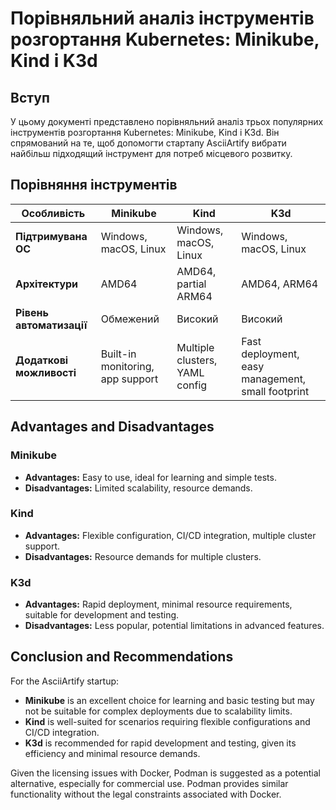 
# Порівняльний аналіз інструментів розгортання Kubernetes: Minikube, Kind і K3d

## Вступ

У цьому документі представлено порівняльний аналіз трьох популярних інструментів розгортання Kubernetes: Minikube, Kind і K3d. Він спрямований на те, щоб допомогти стартапу AsciiArtify вибрати найбільш підходящий інструмент для потреб місцевого розвитку.

## Порівняння інструментів

| Особливість                | Minikube        | Kind            | K3d             |
|------------------------|-----------------|-----------------|-----------------|
| **Підтримувана ОС**       | Windows, macOS, Linux | Windows, macOS, Linux | Windows, macOS, Linux |
| **Архітектури**      | AMD64           | AMD64, partial ARM64 | AMD64, ARM64   |
| **Рівень автоматизації**         | Обмежений         | Високий            | Високий            |
| **Додаткові можливості**| Built-in monitoring, app support | Multiple clusters, YAML config | Fast deployment, easy management, small footprint |

## Advantages and Disadvantages

### Minikube
- **Advantages:** Easy to use, ideal for learning and simple tests.
- **Disadvantages:** Limited scalability, resource demands.

### Kind
- **Advantages:** Flexible configuration, CI/CD integration, multiple cluster support.
- **Disadvantages:** Resource demands for multiple clusters.

### K3d
- **Advantages:** Rapid deployment, minimal resource requirements, suitable for development and testing.
- **Disadvantages:** Less popular, potential limitations in advanced features.

## Conclusion and Recommendations

For the AsciiArtify startup:
- **Minikube** is an excellent choice for learning and basic testing but may not be suitable for complex deployments due to scalability limits.
- **Kind** is well-suited for scenarios requiring flexible configurations and CI/CD integration.
- **K3d** is recommended for rapid development and testing, given its efficiency and minimal resource demands.

Given the licensing issues with Docker, Podman is suggested as a potential alternative, especially for commercial use. Podman provides similar functionality without the legal constraints associated with Docker.
